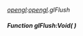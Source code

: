 _[opengl](../../modules/opengl/opengl-module.md):[opengl](../../modules/opengl/opengl-module.md).glFlush_
##### Function glFlush:Void(  )
